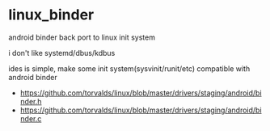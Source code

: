 linux_binder
============

android binder back port to linux init system

i don't like systemd/dbus/kdbus

ides is simple, make some init system(sysvinit/runit/etc) compatible with android binder

- https://github.com/torvalds/linux/blob/master/drivers/staging/android/binder.h
- https://github.com/torvalds/linux/blob/master/drivers/staging/android/binder.c
